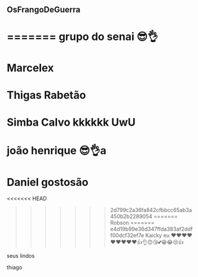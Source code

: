 ## OsFrangoDeGuerra
=======
grupo do senai 😎👌
=======
Marcelex
=======
Thigas Rabetão
=======
Simba Calvo kkkkkk UwU
=======
joão henrique 😎👌a
=======
Daniel gostosão
=======
<<<<<<< HEAD
>>>>>>> 2d799c2a36fa842cfbbcc65ab3a450b2b2289054
=======
Robson
=======
>>>>>>> e4d19b99e36d347ffda383af2ddff00dcf32ef7e
Kaicky eu ❤️❤️❤️❤️❤️❤️❤️❤️❤️👍👌😊😘💕😁😂😒👍

seus lindos

thiago